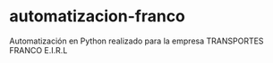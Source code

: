 # automatizacion-franco
Automatización en Python realizado para la empresa TRANSPORTES FRANCO E.I.R.L

